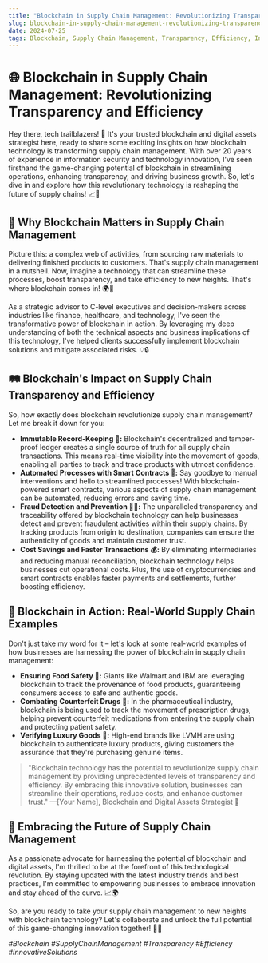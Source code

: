 ```yaml
---
title: "Blockchain in Supply Chain Management: Revolutionizing Transparency and Efficiency"
slug: blockchain-in-supply-chain-management-revolutionizing-transparency-and-efficiency
date: 2024-07-25
tags: Blockchain, Supply Chain Management, Transparency, Efficiency, Innovative Solutions
---
```


# 🌐 Blockchain in Supply Chain Management: Revolutionizing Transparency and Efficiency

Hey there, tech trailblazers! 🚀 It's your trusted blockchain and digital assets strategist here, ready to share some exciting insights on how blockchain technology is transforming supply chain management. With over 20 years of experience in information security and technology innovation, I've seen firsthand the game-changing potential of blockchain in streamlining operations, enhancing transparency, and driving business growth. So, let's dive in and explore how this revolutionary technology is reshaping the future of supply chains! 📈🔗

## 🤔 Why Blockchain Matters in Supply Chain Management

Picture this: a complex web of activities, from sourcing raw materials to delivering finished products to customers. That's supply chain management in a nutshell. Now, imagine a technology that can streamline these processes, boost transparency, and take efficiency to new heights. That's where blockchain comes in! 🌍💼

As a strategic advisor to C-level executives and decision-makers across industries like finance, healthcare, and technology, I've seen the transformative power of blockchain in action. By leveraging my deep understanding of both the technical aspects and business implications of this technology, I've helped clients successfully implement blockchain solutions and mitigate associated risks. 💡🔒

## 🛤️ Blockchain's Impact on Supply Chain Transparency and Efficiency

So, how exactly does blockchain revolutionize supply chain management? Let me break it down for you:

- **Immutable Record-Keeping 📜:** Blockchain's decentralized and tamper-proof ledger creates a single source of truth for all supply chain transactions. This means real-time visibility into the movement of goods, enabling all parties to track and trace products with utmost confidence.
- **Automated Processes with Smart Contracts 🤝:** Say goodbye to manual interventions and hello to streamlined processes! With blockchain-powered smart contracts, various aspects of supply chain management can be automated, reducing errors and saving time.
- **Fraud Detection and Prevention 🕵️‍♀️:** The unparalleled transparency and traceability offered by blockchain technology can help businesses detect and prevent fraudulent activities within their supply chains. By tracking products from origin to destination, companies can ensure the authenticity of goods and maintain customer trust.
- **Cost Savings and Faster Transactions 💰:** By eliminating intermediaries and reducing manual reconciliation, blockchain technology helps businesses cut operational costs. Plus, the use of cryptocurrencies and smart contracts enables faster payments and settlements, further boosting efficiency.

## 🌟 Blockchain in Action: Real-World Supply Chain Examples

Don't just take my word for it – let's look at some real-world examples of how businesses are harnessing the power of blockchain in supply chain management:

- **Ensuring Food Safety 🍎:** Giants like Walmart and IBM are leveraging blockchain to track the provenance of food products, guaranteeing consumers access to safe and authentic goods.
- **Combating Counterfeit Drugs 💊:** In the pharmaceutical industry, blockchain is being used to track the movement of prescription drugs, helping prevent counterfeit medications from entering the supply chain and protecting patient safety.
- **Verifying Luxury Goods 👜:** High-end brands like LVMH are using blockchain to authenticate luxury products, giving customers the assurance that they're purchasing genuine items.

> "Blockchain technology has the potential to revolutionize supply chain management by providing unprecedented levels of transparency and efficiency. By embracing this innovative solution, businesses can streamline their operations, reduce costs, and enhance customer trust." —[Your Name], Blockchain and Digital Assets Strategist 🚀

## 🚀 Embracing the Future of Supply Chain Management

As a passionate advocate for harnessing the potential of blockchain and digital assets, I'm thrilled to be at the forefront of this technological revolution. By staying updated with the latest industry trends and best practices, I'm committed to empowering businesses to embrace innovation and stay ahead of the curve. 📈🌍

So, are you ready to take your supply chain management to new heights with blockchain technology? Let's collaborate and unlock the full potential of this game-changing innovation together! 🚀🔗

*#Blockchain #SupplyChainManagement #Transparency #Efficiency #InnovativeSolutions*